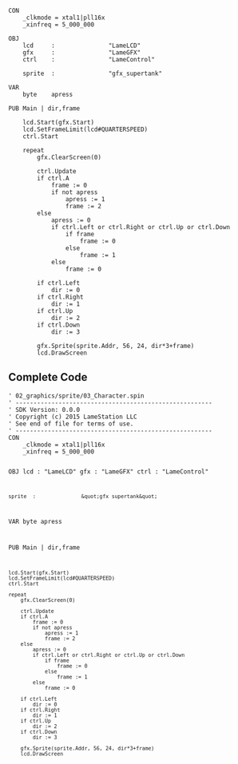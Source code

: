 <pre><code>CON
    _clkmode = xtal1|pll16x
    _xinfreq = 5_000_000

OBJ
    lcd     :               &quot;LameLCD&quot; 
    gfx     :               &quot;LameGFX&quot;
    ctrl    :               &quot;LameControl&quot;

    sprite  :               &quot;gfx_supertank&quot;

VAR
    byte    apress

PUB Main | dir,frame

    lcd.Start(gfx.Start)
    lcd.SetFrameLimit(lcd#QUARTERSPEED)
    ctrl.Start

    repeat
        gfx.ClearScreen(0)

        ctrl.Update
        if ctrl.A
            frame := 0
            if not apress     
                apress := 1           
                frame := 2            
        else
            apress := 0
            if ctrl.Left or ctrl.Right or ctrl.Up or ctrl.Down
                if frame
                    frame := 0
                else
                    frame := 1
            else
                frame := 0

        if ctrl.Left
            dir := 0
        if ctrl.Right
            dir := 1
        if ctrl.Up
            dir := 2
        if ctrl.Down
            dir := 3

        gfx.Sprite(sprite.Addr, 56, 24, dir*3+frame)
        lcd.DrawScreen</code></pre>
<h2 id="complete-code">Complete Code</h2>
<pre><code>&#39; 02_graphics/sprite/03_Character.spin
&#39; -------------------------------------------------------
&#39; SDK Version: 0.0.0
&#39; Copyright (c) 2015 LameStation LLC
&#39; See end of file for terms of use.
&#39; -------------------------------------------------------
CON
    _clkmode = xtal1|pll16x
    _xinfreq = 5_000_000

OBJ
    lcd     :               &quot;LameLCD&quot; 
    gfx     :               &quot;LameGFX&quot;
    ctrl    :               &quot;LameControl&quot;

    sprite  :               &quot;gfx_supertank&quot;

VAR
    byte    apress

PUB Main | dir,frame

    lcd.Start(gfx.Start)
    lcd.SetFrameLimit(lcd#QUARTERSPEED)
    ctrl.Start

    repeat
        gfx.ClearScreen(0)

        ctrl.Update
        if ctrl.A
            frame := 0
            if not apress     
                apress := 1           
                frame := 2            
        else
            apress := 0
            if ctrl.Left or ctrl.Right or ctrl.Up or ctrl.Down
                if frame
                    frame := 0
                else
                    frame := 1
            else
                frame := 0

        if ctrl.Left
            dir := 0
        if ctrl.Right
            dir := 1
        if ctrl.Up
            dir := 2
        if ctrl.Down
            dir := 3

        gfx.Sprite(sprite.Addr, 56, 24, dir*3+frame)
        lcd.DrawScreen

</code></pre>
